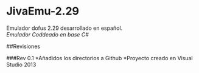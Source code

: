 # JivaEmu-2.29
Emulador dofus 2.29 desarrollado en español.<br>
_Emulador Coddeado en base C#_<br>

##Revisiones

###Rev 0.1
*Añadidos los directorios a Github
*Proyecto creado en Visual Studio 2013
